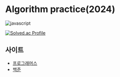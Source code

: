 # Algorithm practice(2024)

![javascript](https://img.shields.io/badge/javascript-F7DF1E.svg?&style=for-the-badge&logo=javascript&logoColor=white)

[![Solved.ac Profile](http://mazassumnida.wtf/api/v2/generate_badge?boj=gyeongm1n)](https://solved.ac/gyeongm1n/)

## 사이트

- [프로그래머스](https://school.programmers.co.kr/learn/challenges?order=recent&levels=2&languages=javascript)
- [백준](https://www.acmicpc.net/workbook/top)

